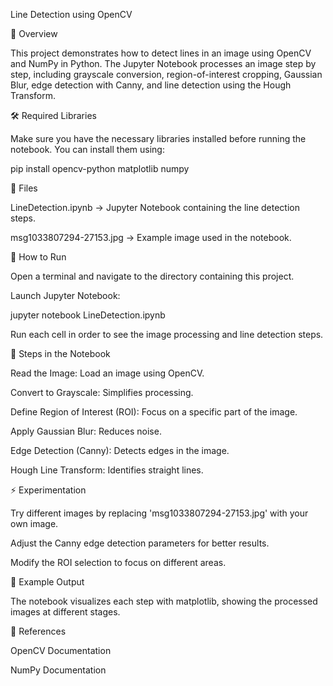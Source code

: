Line Detection using OpenCV

📌 Overview

This project demonstrates how to detect lines in an image using OpenCV and NumPy in Python. The Jupyter Notebook processes an image step by step, including grayscale conversion, region-of-interest cropping, Gaussian Blur, edge detection with Canny, and line detection using the Hough Transform.

🛠️ Required Libraries

Make sure you have the necessary libraries installed before running the notebook. You can install them using:

pip install opencv-python matplotlib numpy

📂 Files

LineDetection.ipynb → Jupyter Notebook containing the line detection steps.

msg1033807294-27153.jpg → Example image used in the notebook.

🚀 How to Run

Open a terminal and navigate to the directory containing this project.

Launch Jupyter Notebook:

jupyter notebook LineDetection.ipynb

Run each cell in order to see the image processing and line detection steps.

📝 Steps in the Notebook

Read the Image: Load an image using OpenCV.

Convert to Grayscale: Simplifies processing.

Define Region of Interest (ROI): Focus on a specific part of the image.

Apply Gaussian Blur: Reduces noise.

Edge Detection (Canny): Detects edges in the image.

Hough Line Transform: Identifies straight lines.

⚡ Experimentation

Try different images by replacing 'msg1033807294-27153.jpg' with your own image.

Adjust the Canny edge detection parameters for better results.

Modify the ROI selection to focus on different areas.

📌 Example Output

The notebook visualizes each step with matplotlib, showing the processed images at different stages.

🔗 References

OpenCV Documentation

NumPy Documentation

